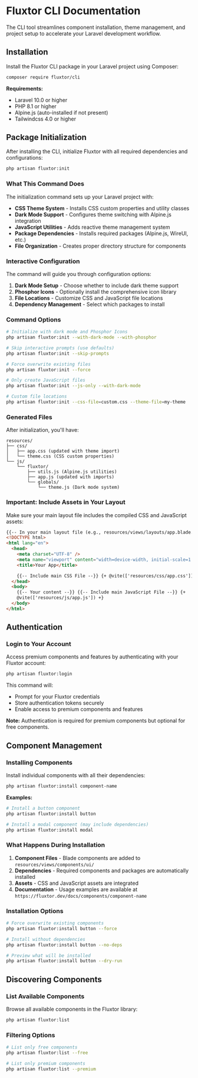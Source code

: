 # Fluxtor CLI Documentation

The CLI tool streamlines component installation, theme management, and project setup to accelerate your Laravel development workflow.

## Installation

Install the Fluxtor CLI package in your Laravel project using Composer:

```bash
composer require fluxtor/cli
```

**Requirements:**

- Laravel 10.0 or higher
- PHP 8.1 or higher
- Alpine.js (auto-installed if not present)
- Tailwindcss 4.0 or higher

## Package Initialization

After installing the CLI, initialize Fluxtor with all required dependencies and configurations:

```bash
php artisan fluxtor:init
```

### What This Command Does

The initialization command sets up your Laravel project with:

- **CSS Theme System** - Installs CSS custom properties and utility classes
- **Dark Mode Support** - Configures theme switching with Alpine.js integration
- **JavaScript Utilities** - Adds reactive theme management system
- **Package Dependencies** - Installs required packages (Alpine.js, WireUI, etc.)
- **File Organization** - Creates proper directory structure for components

### Interactive Configuration

The command will guide you through configuration options:

1. **Dark Mode Setup** - Choose whether to include dark theme support
2. **Phosphor Icons** - Optionally install the comprehensive icon library
3. **File Locations** - Customize CSS and JavaScript file locations
4. **Dependency Management** - Select which packages to install

### Command Options

```bash
# Initialize with dark mode and Phosphor Icons
php artisan fluxtor:init --with-dark-mode --with-phosphor

# Skip interactive prompts (use defaults)
php artisan fluxtor:init --skip-prompts

# Force overwrite existing files
php artisan fluxtor:init --force

# Only create JavaScript files
php artisan fluxtor:init --js-only --with-dark-mode

# Custom file locations
php artisan fluxtor:init --css-file=custom.css --theme-file=my-theme
```

### Generated Files

After initialization, you'll have:

```
resources/
├── css/
│   ├── app.css (updated with theme import)
│   └── theme.css (CSS custom properties)
└── js/
    └── fluxtor/
        ├── utils.js (Alpine.js utilities)
        ├── app.js (updated with imports)
        └── globals/
            └── theme.js (Dark mode system)
```

### Important: Include Assets in Your Layout

Make sure your main layout file includes the compiled CSS and JavaScript assets:

```html
{{-- In your main layout file (e.g., resources/views/layouts/app.blade.php) --}}
<!DOCTYPE html>
<html lang="en">
  <head>
    <meta charset="UTF-8" />
    <meta name="viewport" content="width=device-width, initial-scale=1.0" />
    <title>Your App</title>

    {{-- Include main CSS File --}} {+ @vite(['resources/css/app.css']) +}
  </head>
  <body>
    {{-- Your content --}} {{-- Include main JavaScript File --}} {+
    @vite(['resources/js/app.js']) +}
  </body>
</html>
```

## Authentication

### Login to Your Account

Access premium components and features by authenticating with your Fluxtor account:

```bash
php artisan fluxtor:login
```

This command will:

- Prompt for your Fluxtor credentials
- Store authentication tokens securely
- Enable access to premium components and features

**Note:** Authentication is required for premium components but optional for free components.

## Component Management

### Installing Components

Install individual components with all their dependencies:

```bash
php artisan fluxtor:install component-name
```

**Examples:**

```bash
# Install a button component
php artisan fluxtor:install button

# Install a modal component (may include dependencies)
php artisan fluxtor:install modal
```

### What Happens During Installation

1. **Component Files** - Blade components are added to `resources/views/components/ui/`
2. **Dependencies** - Required components and packages are automatically installed
3. **Assets** - CSS and JavaScript assets are integrated
4. **Documentation** - Usage examples are available at `https://fluxtor.dev/docs/components/component-name`

### Installation Options

```bash
# Force overwrite existing components
php artisan fluxtor:install button --force

# Install without dependencies
php artisan fluxtor:install button --no-deps

# Preview what will be installed
php artisan fluxtor:install button --dry-run
```

## Discovering Components

### List Available Components

Browse all available components in the Fluxtor library:

```bash
php artisan fluxtor:list
```

### Filtering Options

```bash
# List only free components
php artisan fluxtor:list --free

# List only premium components
php artisan fluxtor:list --premium
```
